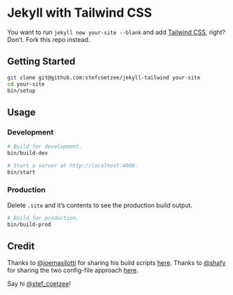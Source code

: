 # Jekyll with Tailwind CSS

You want to run `jekyll new your-site --blank` and add
[Tailwind CSS](tailwindcss.com), right?
Don’t.
Fork this repo instead.

## Getting Started

```bash
git clone git@github.com:stefcoetzee/jekyll-tailwind your-site
cd your-site
bin/setup
```

## Usage

### Development

```bash
# Build for development.
bin/build-dev

# Start a server at http://localhost:4000.
bin/start
```

### Production

Delete `.site` and it’s contents to see the production build output.

```bash
# Build for production.
bin/build-prod
```

## Credit

Thanks to [@joemasilotti](https://github.com/joemasilotti) for sharing his build
scripts [here](https://github.com/joemasilotti/masilotti.com/tree/main/bin).
Thanks to [@shafy](https://github.com/shafy) for sharing the two config-file approach [here](https://canolcer.com/post/jekyll-and-tailwind/).

Say hi [@stef_coetzee](https://twitter.com/stef_Coetze)!